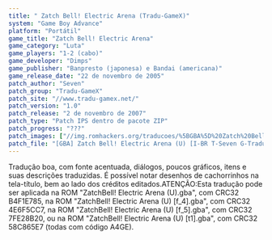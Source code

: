 ```yaml
---
title: " Zatch Bell! Electric Arena (Tradu-GameX)"
system: "Game Boy Advance"
platform: "Portátil"
game_title: "Zatch Bell! Electric Arena"
game_category: "Luta"
game_players: "1-2 (cabo)"
game_developer: "Dimps"
game_publisher: "Banpresto (japonesa) e Bandai (americana)"
game_release_date: "22 de novembro de 2005"
patch_author: "Seven"
patch_group: "Tradu-GameX"
patch_site: "//www.tradu-gamex.net/"
patch_version: "1.0"
patch_release: "2 de novembro de 2007"
patch_type: "Patch IPS dentro de pacote ZIP"
patch_progress: "???"
patch_images: ["//img.romhackers.org/traducoes/%5BGBA%5D%20Zatch%20Bell!%20Electric%20Arena%20-%20Tradu-GameX%20-%201.png","//img.romhackers.org/traducoes/%5BGBA%5D%20Zatch%20Bell!%20Electric%20Arena%20-%20Tradu-GameX%20-%202.png","//img.romhackers.org/traducoes/%5BGBA%5D%20Zatch%20Bell!%20Electric%20Arena%20-%20Tradu-GameX%20-%203.png"]
patch_file: "[GBA] Zatch Bell! Electric Arena (U) [I-BR T-Seven G-Tradu-GameX V-1.0 A-2007].zip"
---
```

Tradução boa, com fonte acentuada, diálogos, poucos gráficos, itens e suas descrições traduzidas. É possível notar desenhos de cachorrinhos na tela-título, bem ao lado dos créditos editados.ATENÇÃO:Esta tradução pode ser aplicada na ROM "ZatchBell! Electric Arena (U).gba", com CRC32 B4F1E785, na ROM "ZatchBell! Electric Arena (U) [f_4].gba", com CRC32 4E6F5CC7, na ROM "ZatchBell! Electric Arena (U) [f_5].gba", com CRC32 7FE28B20, ou na ROM "ZatchBell! Electric Arena (U) [t1].gba", com CRC32 58C865E7 (todas com código A4GE).